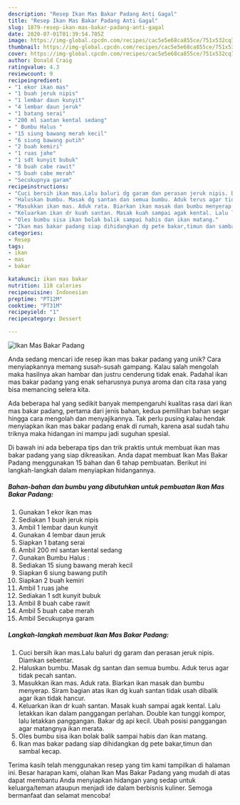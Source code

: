 ```yaml
---
description: "Resep Ikan Mas Bakar Padang Anti Gagal"
title: "Resep Ikan Mas Bakar Padang Anti Gagal"
slug: 1879-resep-ikan-mas-bakar-padang-anti-gagal
date: 2020-07-01T01:39:54.705Z
image: https://img-global.cpcdn.com/recipes/cac5e5e68ca855ce/751x532cq70/ikan-mas-bakar-padang-foto-resep-utama.jpg
thumbnail: https://img-global.cpcdn.com/recipes/cac5e5e68ca855ce/751x532cq70/ikan-mas-bakar-padang-foto-resep-utama.jpg
cover: https://img-global.cpcdn.com/recipes/cac5e5e68ca855ce/751x532cq70/ikan-mas-bakar-padang-foto-resep-utama.jpg
author: Donald Craig
ratingvalue: 4.3
reviewcount: 9
recipeingredient:
- "1 ekor ikan mas"
- "1 buah jeruk nipis"
- "1 lembar daun kunyit"
- "4 lembar daun jeruk"
- "1 batang serai"
- "200 ml santan kental sedang"
- " Bumbu Halus "
- "15 siung bawang merah kecil"
- "6 siung bawang putih"
- "2 buah kemiri"
- "1 ruas jahe"
- "1 sdt kunyit bubuk"
- "8 buah cabe rawit"
- "5 buah cabe merah"
- "Secukupnya garam"
recipeinstructions:
- "Cuci bersih ikan mas.Lalu baluri dg garam dan perasan jeruk nipis. Diamkan sebentar."
- "Haluskan bumbu. Masak dg santan dan semua bumbu. Aduk terus agar tidak pecah santan."
- "Masukkan ikan mas. Aduk rata. Biarkan ikan masak dan bumbu menyerap. Siram bagian atas ikan dg kuah santan tidak usah dibalik agar ikan tidak hancur."
- "Keluarkan ikan dr kuah santan. Masak kuah sampai agak kental. Lalu letakkan ikan dalam panggangan perlahan. Double kan tunggi kompor, lalu letakkan panggangan. Bakar dg api kecil. Ubah posisi panggangan agar matangnya ikan merata."
- "Oles bumbu sisa ikan bolak balik sampai habis dan ikan matang."
- "Ikan mas bakar padang siap dihidangkan dg pete bakar,timun dan sambal kecap."
categories:
- Resep
tags:
- ikan
- mas
- bakar

katakunci: ikan mas bakar 
nutrition: 118 calories
recipecuisine: Indonesian
preptime: "PT12M"
cooktime: "PT31M"
recipeyield: "1"
recipecategory: Dessert

---
```



![Ikan Mas Bakar Padang](https://img-global.cpcdn.com/recipes/cac5e5e68ca855ce/751x532cq70/ikan-mas-bakar-padang-foto-resep-utama.jpg)

Anda sedang mencari ide resep ikan mas bakar padang yang unik? Cara menyiapkannya memang susah-susah gampang. Kalau salah mengolah maka hasilnya akan hambar dan justru cenderung tidak enak. Padahal ikan mas bakar padang yang enak seharusnya punya aroma dan cita rasa yang bisa memancing selera kita.



Ada beberapa hal yang sedikit banyak mempengaruhi kualitas rasa dari ikan mas bakar padang, pertama dari jenis bahan, kedua pemilihan bahan segar hingga cara mengolah dan menyajikannya. Tak perlu pusing kalau hendak menyiapkan ikan mas bakar padang enak di rumah, karena asal sudah tahu triknya maka hidangan ini mampu jadi suguhan spesial.


Di bawah ini ada beberapa tips dan trik praktis untuk membuat ikan mas bakar padang yang siap dikreasikan. Anda dapat membuat Ikan Mas Bakar Padang menggunakan 15 bahan dan 6 tahap pembuatan. Berikut ini langkah-langkah dalam menyiapkan hidangannya.

<!--inarticleads1-->

##### Bahan-bahan dan bumbu yang dibutuhkan untuk pembuatan Ikan Mas Bakar Padang:

1. Gunakan 1 ekor ikan mas
1. Sediakan 1 buah jeruk nipis
1. Ambil 1 lembar daun kunyit
1. Gunakan 4 lembar daun jeruk
1. Siapkan 1 batang serai
1. Ambil 200 ml santan kental sedang
1. Gunakan  Bumbu Halus :
1. Sediakan 15 siung bawang merah kecil
1. Siapkan 6 siung bawang putih
1. Siapkan 2 buah kemiri
1. Ambil 1 ruas jahe
1. Sediakan 1 sdt kunyit bubuk
1. Ambil 8 buah cabe rawit
1. Ambil 5 buah cabe merah
1. Ambil Secukupnya garam




<!--inarticleads2-->

##### Langkah-langkah membuat Ikan Mas Bakar Padang:

1. Cuci bersih ikan mas.Lalu baluri dg garam dan perasan jeruk nipis. Diamkan sebentar.
1. Haluskan bumbu. Masak dg santan dan semua bumbu. Aduk terus agar tidak pecah santan.
1. Masukkan ikan mas. Aduk rata. Biarkan ikan masak dan bumbu menyerap. Siram bagian atas ikan dg kuah santan tidak usah dibalik agar ikan tidak hancur.
1. Keluarkan ikan dr kuah santan. Masak kuah sampai agak kental. Lalu letakkan ikan dalam panggangan perlahan. Double kan tunggi kompor, lalu letakkan panggangan. Bakar dg api kecil. Ubah posisi panggangan agar matangnya ikan merata.
1. Oles bumbu sisa ikan bolak balik sampai habis dan ikan matang.
1. Ikan mas bakar padang siap dihidangkan dg pete bakar,timun dan sambal kecap.




Terima kasih telah menggunakan resep yang tim kami tampilkan di halaman ini. Besar harapan kami, olahan Ikan Mas Bakar Padang yang mudah di atas dapat membantu Anda menyiapkan hidangan yang sedap untuk keluarga/teman ataupun menjadi ide dalam berbisnis kuliner. Semoga bermanfaat dan selamat mencoba!

